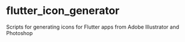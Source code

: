 # flutter_icon_generator
Scripts for generating icons for Flutter apps from Adobe Illustrator and Photoshop
